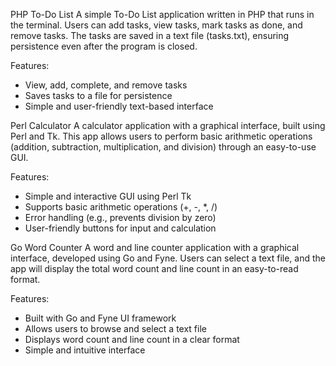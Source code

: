 PHP To-Do List 
A simple To-Do List application written in PHP that runs in the terminal. Users can add tasks, view tasks, mark tasks as done, and remove tasks. The tasks are saved in a text file (tasks.txt), ensuring persistence even after the program is closed.

Features:
- View, add, complete, and remove tasks
- Saves tasks to a file for persistence
- Simple and user-friendly text-based interface

Perl Calculator
A calculator application with a graphical interface, built using Perl and Tk. This app allows users to perform basic arithmetic operations (addition, subtraction, multiplication, and division) through an easy-to-use GUI.

Features:
- Simple and interactive GUI using Perl Tk
- Supports basic arithmetic operations (+, -, *, /)
- Error handling (e.g., prevents division by zero)
- User-friendly buttons for input and calculation

Go Word Counter
A word and line counter application with a graphical interface, developed using Go and Fyne. Users can select a text file, and the app will display the total word count and line count in an easy-to-read format.

Features:
- Built with Go and Fyne UI framework
- Allows users to browse and select a text file
- Displays word count and line count in a clear format
- Simple and intuitive interface
